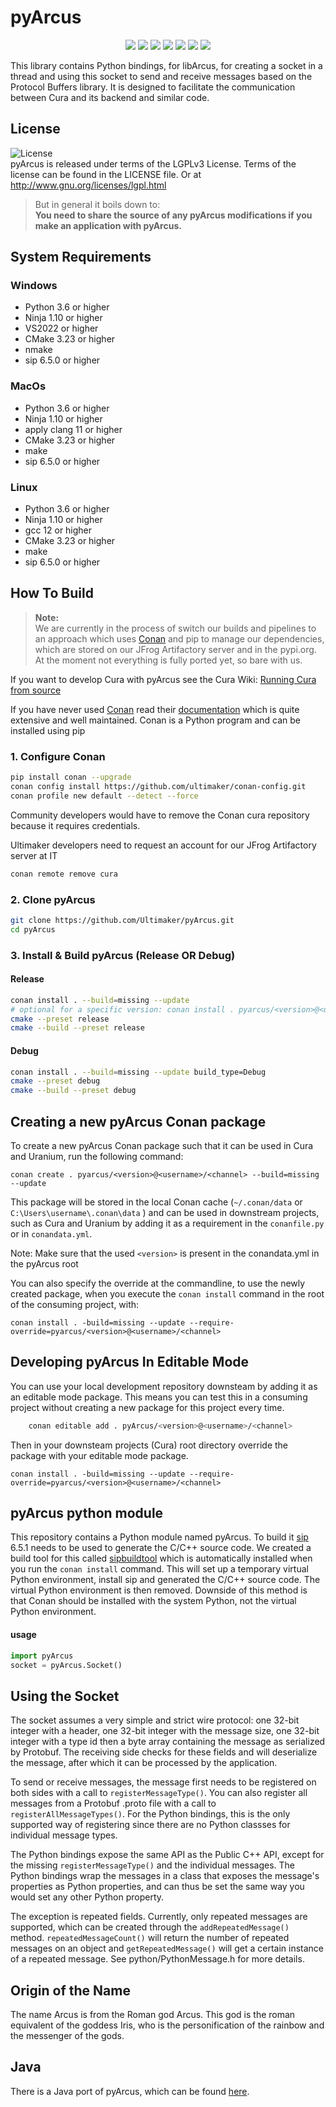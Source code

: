 # pyArcus

<p align="center">
    <a href="https://github.com/Ultimaker/pyArcus/actions/workflows/conan-package.yml" alt="Conan Package">
        <img src="https://github.com/Ultimaker/pyArcus/actions/workflows/conan-package.yml/badge.svg" /></a>
    <a href="https://github.com/Ultimaker/pyArcus/issues" alt="Open Issues">
        <img src="https://img.shields.io/github/issues/ultimaker/pyArcus" /></a>
    <a href="https://github.com/Ultimaker/pyArcus/issues?q=is%3Aissue+is%3Aclosed" alt="Closed Issues">
        <img src="https://img.shields.io/github/issues-closed/ultimaker/pyArcus?color=g" /></a>
    <a href="https://github.com/Ultimaker/pyArcus/pulls" alt="Pull Requests">
        <img src="https://img.shields.io/github/issues-pr/ultimaker/pyArcus" /></a>
    <a href="https://github.com/Ultimaker/pyArcus/graphs/contributors" alt="Contributors">
        <img src="https://img.shields.io/github/contributors/ultimaker/pyArcus" /></a>
    <a href="https://github.com/Ultimaker/pyArcus" alt="Repo Size">
        <img src="https://img.shields.io/github/repo-size/ultimaker/pyArcus?style=flat" /></a>
    <a href="https://github.com/Ultimaker/pyArcus/blob/master/LICENSE" alt="License">
        <img src="https://img.shields.io/github/license/ultimaker/pyArcus?style=flat" /></a>
</p>

This library contains Python bindings, for libArcus, for creating a socket in a thread and using this socket to send and receive messages
based on the Protocol Buffers library. It is designed to facilitate the communication between Cura and its backend and similar code.

## License

![License](https://img.shields.io/github/license/ultimaker/pyArcus?style=flat)  
pyArcus is released under terms of the LGPLv3 License. Terms of the license can be found in the LICENSE file. Or at
http://www.gnu.org/licenses/lgpl.html

> But in general it boils down to:  
> **You need to share the source of any pyArcus modifications if you make an application with pyArcus.**

## System Requirements

### Windows
- Python 3.6 or higher
- Ninja 1.10 or higher
- VS2022 or higher
- CMake 3.23 or higher
- nmake
- sip 6.5.0 or higher

### MacOs
- Python 3.6 or higher
- Ninja 1.10 or higher
- apply clang 11 or higher
- CMake 3.23 or higher
- make
- sip 6.5.0 or higher

### Linux
- Python 3.6 or higher
- Ninja 1.10 or higher
- gcc 12 or higher
- CMake 3.23 or higher
- make
- sip 6.5.0 or higher


## How To Build

> **Note:**  
> We are currently in the process of switch our builds and pipelines to an approach which uses [Conan](https://conan.io/)
> and pip to manage our dependencies, which are stored on our JFrog Artifactory server and in the pypi.org.
> At the moment not everything is fully ported yet, so bare with us.

If you want to develop Cura with pyArcus see the Cura Wiki: [Running Cura from source](https://github.com/Ultimaker/Cura/wiki/Running-Cura-from-Source)

If you have never used [Conan](https://conan.io/) read their [documentation](https://docs.conan.io/en/latest/index.html)
which is quite extensive and well maintained. Conan is a Python program and can be installed using pip

### 1. Configure Conan

```bash
pip install conan --upgrade
conan config install https://github.com/ultimaker/conan-config.git
conan profile new default --detect --force
```

Community developers would have to remove the Conan cura repository because it requires credentials. 

Ultimaker developers need to request an account for our JFrog Artifactory server at IT
```bash
conan remote remove cura
```

### 2. Clone pyArcus
```bash
git clone https://github.com/Ultimaker/pyArcus.git
cd pyArcus
```

### 3. Install & Build pyArcus (Release OR Debug)

#### Release
```bash
conan install . --build=missing --update
# optional for a specific version: conan install . pyarcus/<version>@<user>/<channel> --build=missing --update
cmake --preset release
cmake --build --preset release
```

#### Debug

```bash
conan install . --build=missing --update build_type=Debug
cmake --preset debug
cmake --build --preset debug
```

## Creating a new pyArcus Conan package

To create a new pyArcus Conan package such that it can be used in Cura and Uranium, run the following command:

```shell
conan create . pyarcus/<version>@<username>/<channel> --build=missing --update
```

This package will be stored in the local Conan cache (`~/.conan/data` or `C:\Users\username\.conan\data` ) and can be used in downstream
projects, such as Cura and Uranium by adding it as a requirement in the `conanfile.py` or in `conandata.yml`.

Note: Make sure that the used `<version>` is present in the conandata.yml in the pyArcus root

You can also specify the override at the commandline, to use the newly created package, when you execute the `conan install`
command in the root of the consuming project, with:


```shell
conan install . -build=missing --update --require-override=pyarcus/<version>@<username>/<channel>
```

## Developing pyArcus In Editable Mode

You can use your local development repository downsteam by adding it as an editable mode package.
This means you can test this in a consuming project without creating a new package for this project every time.

```bash
    conan editable add . pyArcus/<version>@<username>/<channel>
```

Then in your downsteam projects (Cura) root directory override the package with your editable mode package.  

```shell
conan install . -build=missing --update --require-override=pyarcus/<version>@<username>/<channel>
```

## pyArcus python module

This repository contains a Python module named pyArcus. To build it [sip](https://pypi.org/project/sip/) 6.5.1
needs to be used to generate the C/C++ source code. We created a build tool for this called [sipbuildtool](https://github.com/Ultimaker/conan-ultimaker-index/recipes/sipbuildtool/conanfile.py)
which is automatically installed when you run the `conan install` command. This will set up a temporary virtual Python environment, install
sip and generated the C/C++ source code. The virtual Python environment is then removed. Downside of this method is that Conan should be
installed with the system Python, not the virtual Python environment.

#### usage

```python
import pyArcus
socket = pyArcus.Socket()
```

## Using the Socket


The socket assumes a very simple and strict wire protocol: one 32-bit integer with
a header, one 32-bit integer with the message size, one 32-bit integer with a type id
then a byte array containing the message as serialized by Protobuf. The receiving side
checks for these fields and will deserialize the message, after which it can be processed 
by the application.

To send or receive messages, the message first needs to be registered on both sides with 
a call to `registerMessageType()`. You can also register all messages from a Protobuf 
 .proto file with a call to `registerAllMessageTypes()`. For the Python bindings, this 
is the only supported way of registering since there are no Python classses for 
individual message types.

The Python bindings expose the same API as the Public C++ API, except for the missing
`registerMessageType()` and the individual messages. The Python bindings wrap the
messages in a class that exposes the message's properties as Python properties, and
can thus be set the same way you would set any other Python property. 

The exception is repeated fields. Currently, only repeated messages are supported, which
can be created through the `addRepeatedMessage()` method. `repeatedMessageCount()` will
return the number of repeated messages on an object and `getRepeatedMessage()` will get
a certain instance of a repeated message. See python/PythonMessage.h for more details.

## Origin of the Name

The name Arcus is from the Roman god Arcus. This god is the roman equivalent of
the goddess Iris, who is the personification of the rainbow and the messenger
of the gods.

## Java
There is a Java port of pyArcus, which can be found [here](https://github.com/Ocarthon/pyArcus-Java).
